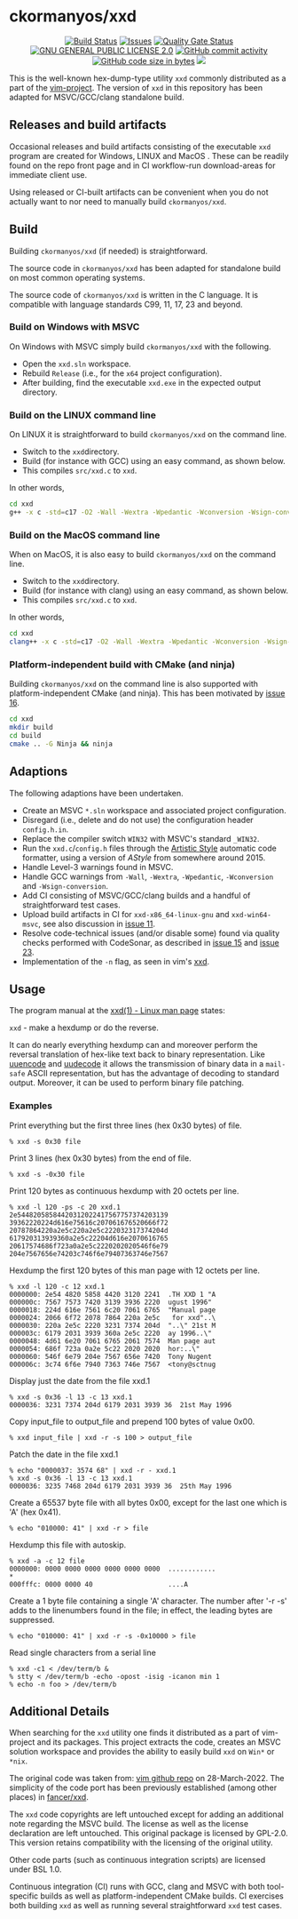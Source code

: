 ﻿ckormanyos/xxd
==================

<p align="center">
    <a href="https://github.com/ckormanyos/xxd/actions">
        <img src="https://github.com/ckormanyos/xxd/actions/workflows/xxd.yml/badge.svg" alt="Build Status"></a>
    <a href="https://github.com/ckormanyos/xxd/issues?q=is%3Aissue+is%3Aopen+sort%3Aupdated-desc">
        <img src="https://custom-icon-badges.herokuapp.com/github/issues-raw/ckormanyos/xxd?logo=github" alt="Issues" /></a>
    <a href="https://sonarcloud.io/summary/new_code?id=ckormanyos_xxd">
        <img src="https://sonarcloud.io/api/project_badges/measure?project=ckormanyos_xxd&metric=alert_status" alt="Quality Gate Status"></a>
    <a href="https://github.com/ckormanyos/xxd/blob/master/LICENSE">
        <img src="https://img.shields.io/badge/license-GPL%202.0-blue.svg" alt="GNU GENERAL PUBLIC LICENSE 2.0"></a>
    <a href="https://img.shields.io/github/commit-activity/y/ckormanyos/xxd">
        <img src="https://img.shields.io/github/commit-activity/y/ckormanyos/xxd" alt="GitHub commit activity" /></a>
    <a href="https://github.com/ckormanyos/xxd">
        <img src="https://img.shields.io/github/languages/code-size/ckormanyos/xxd" alt="GitHub code size in bytes" /></a>
    <a href="https://godbolt.org/z/x8MGxf6fz" alt="godbolt">
        <img src="https://img.shields.io/badge/try%20it%20on-godbolt-green" /></a>
</p>

This is the well-known hex-dump-type utility `xxd` commonly distributed
as a part of the [vim-project](https://www.vim.org).
The version of `xxd` in this repository has been adapted
for MSVC/GCC/clang standalone build.

## Releases and build artifacts

Occasional releases and build artifacts consisting of the executable `xxd` program
are created for Windows, LINUX and MacOS . These can be readily found
on the repo front page and in CI workflow-run download-areas
for immediate client use.

Using released or CI-built artifacts can be convenient when you
do not actually want to nor need to manually build `ckormanyos/xxd`.

## Build

Building `ckormanyos/xxd` (if needed) is straightforward.

The source code in `ckormanyos/xxd` has been adapted
for standalone build on most common operating systems.

The source code of `ckormanyos/xxd` is written in the C language.
It is compatible with language standards C99, 11, 17, 23 and beyond.

### Build on Windows with MSVC

On Windows with MSVC simply build `ckormanyos/xxd` with the following.

  - Open the `xxd.sln` workspace.
  - Rebuild `Release` (i.e., for the `x64` project configuration).
  - After building, find the executable `xxd.exe` in the expected output directory.

### Build on the LINUX command line

On LINUX it is straightforward to build `ckormanyos/xxd` on the command line.

  - Switch to the `xxd`directory.
  - Build (for instance with GCC) using an easy command, as shown below.
  - This compiles `src/xxd.c` to `xxd`.

In other words,

```sh
cd xxd
g++ -x c -std=c17 -O2 -Wall -Wextra -Wpedantic -Wconversion -Wsign-conversion src/xxd.c -o xxd
```

### Build on the MacOS command line

When on MacOS, it is also easy to build `ckormanyos/xxd` on the command line.

  - Switch to the `xxd`directory.
  - Build (for instance with clang) using an easy command, as shown below.
  - This compiles `src/xxd.c` to `xxd`.

In other words,

```sh
cd xxd
clang++ -x c -std=c17 -O2 -Wall -Wextra -Wpedantic -Wconversion -Wsign-conversion src/xxd.c -o xxd
```

### Platform-independent build with CMake (and ninja)

Building `ckormanyos/xxd` on the command line is also supported
with platform-independent CMake (and ninja).
This has been motivated by [issue 16](https://github.com/ckormanyos/xxd/issues/16).

```sh
cd xxd
mkdir build
cd build
cmake .. -G Ninja && ninja
```

## Adaptions

The following adaptions have been undertaken.

  - Create an MSVC `*.sln` workspace and associated project configuration.
  - Disregard (i.e., delete and do not use) the configuration header `config.h.in`.
  - Replace the compiler switch `WIN32` with MSVC's standard `_WIN32`.
  - Run the `xxd.c`/`config.h` files through the [Artistic Style](http://astyle.sourceforge.net/astyle.html) automatic code formatter, using a version of _AStyle_ from somewhere around 2015.
  - Handle Level-3 warnings found in MSVC.
  - Handle GCC warnings from `-Wall`, `-Wextra`, `-Wpedantic`, `-Wconversion` and `-Wsign-conversion`.
  - Add CI consisting of MSVC/GCC/clang builds and a handful of straightforward test cases.
  - Upload build artifacts in CI for `xxd-x86_64-linux-gnu` and `xxd-win64-msvc`, see also discussion in [issue 11](https://github.com/ckormanyos/xxd/issues/11).
  - Resolve code-technical issues (and/or disable some) found via quality checks performed with CodeSonar, as described in [issue 15](https://github.com/ckormanyos/xxd/issues/15) and [issue 23](https://github.com/ckormanyos/xxd/issues/23).
  - Implementation of the `-n` flag, as seen in vim's [xxd](vim/vim@83e1180).

## Usage

The program manual at the [xxd(1) - Linux man page](https://linux.die.net/man/1/xxd)
states:

`xxd` - make a hexdump or do the reverse.

It can do nearly everything hexdump can and moreover perform
the reversal translation of hex-like text back to binary representation.
Like [uuencode](https://linux.die.net/man/1/uuencode)
and [uudecode](https://linux.die.net/man/1/uudecode)
it allows the transmission of binary data in a `mail-safe`
ASCII representation, but has the advantage of decoding to standard output.
Moreover, it can be used to perform binary file patching.

### Examples

Print everything but the first three lines (hex 0x30 bytes) of file.
```
% xxd -s 0x30 file
```

Print 3 lines (hex 0x30 bytes) from the end of file.
```
% xxd -s -0x30 file
```

Print 120 bytes as continuous hexdump with 20 octets per line.
```
% xxd -l 120 -ps -c 20 xxd.1
2e54482058584420312022417567757374203139
39362220224d616e75616c207061676520666f72
20787864220a2e5c220a2e5c222032317374204d
617920313939360a2e5c22204d616e2070616765
20617574686f723a0a2e5c2220202020546f6e79
204e7567656e74203c746f6e79407363746e7567
```

Hexdump the first 120 bytes of this man page with 12 octets per line.
```
% xxd -l 120 -c 12 xxd.1
0000000: 2e54 4820 5858 4420 3120 2241  .TH XXD 1 "A
000000c: 7567 7573 7420 3139 3936 2220  ugust 1996"
0000018: 224d 616e 7561 6c20 7061 6765  "Manual page
0000024: 2066 6f72 2078 7864 220a 2e5c   for xxd"..\
0000030: 220a 2e5c 2220 3231 7374 204d  "..\" 21st M
000003c: 6179 2031 3939 360a 2e5c 2220  ay 1996..\"
0000048: 4d61 6e20 7061 6765 2061 7574  Man page aut
0000054: 686f 723a 0a2e 5c22 2020 2020  hor:..\"
0000060: 546f 6e79 204e 7567 656e 7420  Tony Nugent
000006c: 3c74 6f6e 7940 7363 746e 7567  <tony@sctnug
```

Display just the date from the file xxd.1
```
% xxd -s 0x36 -l 13 -c 13 xxd.1
0000036: 3231 7374 204d 6179 2031 3939 36  21st May 1996
```

Copy input_file to output_file and prepend 100 bytes of value 0x00.
```
% xxd input_file | xxd -r -s 100 > output_file
```

Patch the date in the file xxd.1
```
% echo "0000037: 3574 68" | xxd -r - xxd.1
% xxd -s 0x36 -l 13 -c 13 xxd.1
0000036: 3235 7468 204d 6179 2031 3939 36  25th May 1996
```

Create a 65537 byte file with all bytes 0x00, except for the  last  one which is 'A' (hex 0x41).
```
% echo "010000: 41" | xxd -r > file
```

Hexdump this file with autoskip.
```
% xxd -a -c 12 file
0000000: 0000 0000 0000 0000 0000 0000  ............
*
000fffc: 0000 0000 40                   ....A
```

Create  a  1  byte  file containing a single 'A' character.  The number
after '-r -s' adds to the linenumbers found in the file; in effect, the
leading bytes are suppressed.
```
% echo "010000: 41" | xxd -r -s -0x10000 > file
```

Read single characters from a serial line
```
% xxd -c1 < /dev/term/b &
% stty < /dev/term/b -echo -opost -isig -icanon min 1
% echo -n foo > /dev/term/b
```

## Additional Details

When searching for the `xxd` utility one finds it distributed as a part of vim-project and its packages.
This project extracts the code, creates an MSVC solution workspace and provides
the ability to easily build `xxd` on `Win*` or `*nix`.

The original code was taken from: [vim github repo](https://github.com/vim/vim) on 28-March-2022.
The simplicity of the code port has been previously established (among other places)
in [fancer/xxd](https://github.com/fancer/xxd).

The `xxd` code copyrights are left untouched
except for adding an additional note regarding the MSVC build.
The license as well as the license declaration are left untouched.
This original package is licensed by GPL-2.0. This version retains compatibility with the
licensing of the original utility.

Other code parts (such as continuous integration scripts) are licensed under BSL 1.0.

Continuous integration (CI) runs with GCC, clang and MSVC with both
tool-specific builds as well as platform-independent CMake builds.
CI exercises both building `xxd` as well as running
several straightforward `xxd` test cases.
